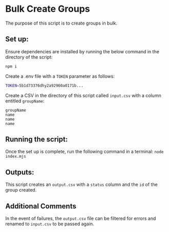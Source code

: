 # Bulk Create Groups

The purpose of this script is to create groups in bulk.

## Set up:

Ensure dependencies are installed by running the below command in the directory of the script:

```bash
npm i
```

Create a .env file with a `TOKEN` parameter as follows:

```bash
TOKEN=5b1d73376dhy2a92960a0171b...
```

Create a CSV in the directory of this script called `input.csv` with a column entitled `groupName`:

```csv
groupName
name
name
name
```

## Running the script:

Once the set up is complete, run the following command in a terminal:
`node index.mjs`

## Outputs:

This script creates an `output.csv` with a `status` column and the `id` of the group created.

## Additional Comments

In the event of failures, the `output.csv` file can be filtered for errors and renamed to `input.csv` to be passed again.
